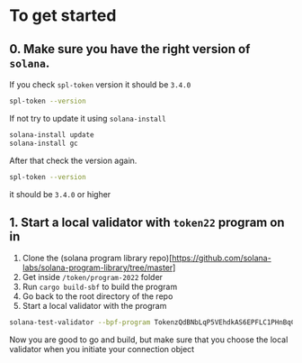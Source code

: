 # To get started

## 0. Make sure you have the right version of `solana`.

If you check `spl-token` version it should be `3.4.0`

```bash
spl-token --version
```

If not try to update it using `solana-install`

<!-- TODO: find the command that will install the exact version of 3.4.0 instead of the latest version. -->

```bash
solana-install update
solana-install gc
```

After that check the version again.

```bash
spl-token --version
```

it should be `3.4.0` or higher

## 1. Start a local validator with `token22` program on in

1. Clone the (solana program library repo)[https://github.com/solana-labs/solana-program-library/tree/master]
2. Get inside `/token/program-2022` folder
3. Run `cargo build-sbf` to build the program
4. Go back to the root directory of the repo
5. Start a local validator with the program

```bash
solana-test-validator --bpf-program TokenzQdBNbLqP5VEhdkAS6EPFLC1PHnBqCXEpPxuEb target/deploy/spl_token_2022.so
```

Now you are good to go and build, but make sure that you choose the local validator when you initiate your connection object


